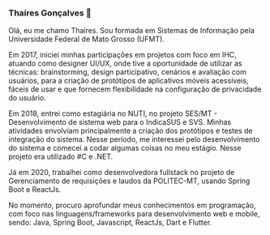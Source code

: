 
### Thaíres Gonçalves :fox_face:         


Olá, eu me chamo Thaíres.
Sou formada em Sistemas de Informação pela Universidade Federal de Mato Grosso (UFMT).

Em 2017, iniciei minhas participações em projetos com foco em IHC, atuando como designer UI/UX, onde tive a oportunidade de utilizar as técnicas: brainstorming, design participativo, cenários e avaliação com usuários, para a criação de protótipos de aplicativos móveis acessíveis, fáceis de usar e que fornecem flexibilidade na configuração de privacidade do usuário.

Em 2018, entrei como estagiária no NUTI, no projeto SES/MT - Desenvolvimento de sistema web para o IndicaSUS e SVS. Minhas atividades envolviam principalmente a criação dos protótipos e testes de integração do sistema. Nesse período, me interessei pelo desenvolvimento do sistema e comecei a codar algumas coisas no meu estágio. Nesse projeto era utilizado #C e .NET. 

Já em 2020, trabalhei como desenvolvedora fullstack no projeto de Gerenciamento de requisições e laudos da POLITEC-MT, usando Spring Boot e ReactJs.

No momento, procuro aprofundar meus conhecimentos em programação, com foco nas linguagens/frameworks para desenvolvimento web e mobile, sendo: Java, Spring Boot, Javascript, ReactJs, Dart e Flutter.


<!--
**ThairesAlves/ThairesAlves** is a ✨ _special_ ✨ repository because its `README.md` (this file) appears on your GitHub profile.

⚡ Fun fact: Por causa da pandemia, minha colação de grau ocorreu através do Minecraft. Foi diferente, divertido e emocionante. E você pode assistir aqui: 
https://youtu.be/BUh9X1CUvlc

![Top Langs](https://github-readme-stats.vercel.app/api/top-langs/?username=ThairesAlves&langs_count=8&theme=radical&show_icons=true&layout=compact)
![ThairesAlves's GitHub stats](https://github-readme-stats.vercel.app/api?username=ThairesAlves&show_icons=true&theme=radical&layout=compact&count_private=true)

![Top Langs](https://github-readme-stats.vercel.app/api/top-langs/?username=ThairesAlves&langs_count=8&theme=radical&show_icons=true&layout=compact&count_private=true)
Here are some ideas to get you started:

- 🔭 I’m currently working on ...
- 🌱 I’m currently learning ...
- 👯 I’m looking to collaborate on ...
- 🤔 I’m looking for help with ...
- 💬 Ask me about ...
- 📫 How to reach me: ...
- 😄 Pronouns: ...


- ⚡ Fun fact: ...
-->
